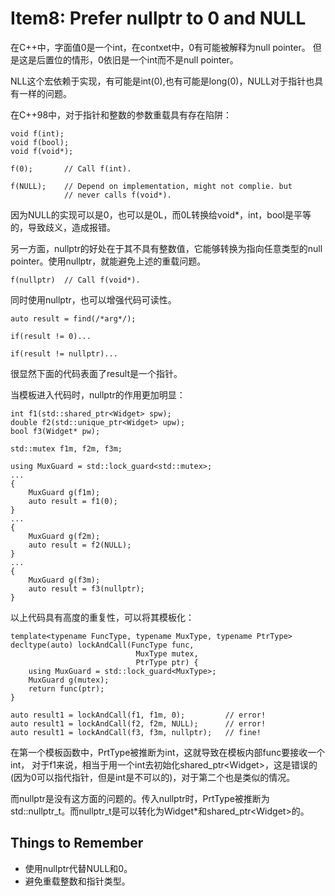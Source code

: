 # Item8: Prefer nullptr to 0 and NULL

在C++中，字面值0是一个int，在contxet中，0有可能被解释为null pointer。
但是这是后置位的情形，0依旧是一个int而不是null pointer。

NLL这个宏依赖于实现，有可能是int(0),也有可能是long(0)，NULL对于指针也具有一样的问题。

在C++98中，对于指针和整数的参数重载具有存在陷阱：

    void f(int);
    void f(bool);
    void f(void*);

    f(0);       // Call f(int).

    f(NULL);    // Depend on implementation, might not complie. but  
                // never calls f(void*).

因为NULL的实现可以是0，也可以是0L，而0L转换给void*，int，bool是平等的，导致歧义，造成报错。

另一方面，nullptr的好处在于其不具有整数值，它能够转换为指向任意类型的null pointer。使用nullptr，就能避免上述的重载问题。

    f(nullptr)  // Call f(void*).

同时使用nullptr，也可以增强代码可读性。

    auto result = find(/*arg*/);

    if(result != 0)...

    if(result != nullptr)...

很显然下面的代码表面了result是一个指针。

当模板进入代码时，nullptr的作用更加明显：

    int f1(std::shared_ptr<Widget> spw);
    double f2(std::unique_ptr<Widget> upw);
    bool f3(Widget* pw);

    std::mutex f1m, f2m, f3m;

    using MuxGuard = std::lock_guard<std::mutex>;
    ...
    {
        MuxGuard g(f1m);
        auto result = f1(0);
    }
    ...
    {
        MuxGuard g(f2m);
        auto result = f2(NULL);
    }
    ...
    {
        MuxGuard g(f3m);
        auto result = f3(nullptr);
    }
以上代码具有高度的重复性，可以将其模板化：

    template<typename FuncType, typename MuxType, typename PtrType>
    decltype(auto) lockAndCall(FuncType func,
                                MuxType mutex,
                                PtrType ptr) {
        using MuxGuard = std::lock_guard<MuxType>;
        MuxGuard g(mutex);
        return func(ptr);
    }
    
    auto result1 = lockAndCall(f1, f1m, 0);         // error!
    auto result1 = lockAndCall(f2, f2m, NULL);      // error!
    auto result1 = lockAndCall(f3, f3m, nullptr);   // fine!
    
在第一个模板函数中，PrtType被推断为int，这就导致在模板内部func要接收一个int，
对于f1来说，相当于用一个int去初始化shared_ptr\<Widget>，这是错误的(因为0可以指代指针，但是int是不可以的)，对于第二个也是类似的情况。

而nullptr是没有这方面的问题的。传入nullptr时，PrtType被推断为std::nullptr_t。而nullptr_t是可以转化为Widget*和shared_ptr\<Widget>的。

## Things to Remember

- 使用nullptr代替NULL和0。
- 避免重载整数和指针类型。

